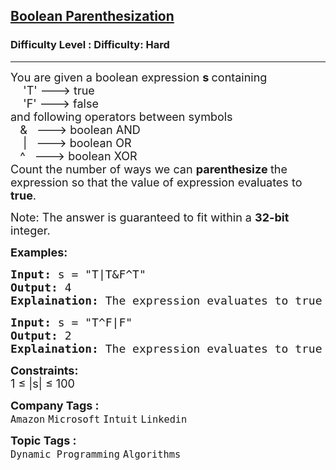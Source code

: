 <h2><a href="https://www.geeksforgeeks.org/problems/boolean-parenthesization5610/1?_gl=1*9qkwlw*_up*MQ..*_gs*MQ..&gclid=Cj0KCQjwqIm_BhDnARIsAKBYcmuyFNPP4265jp0BLARgfinBqycfKtkRCAbQ06T4gZUG2Mpd864QfiUaAqpREALw_wcB">Boolean Parenthesization</a></h2><h3>Difficulty Level : Difficulty: Hard</h3><hr><div class="problems_problem_content__Xm_eO"><p><span style="font-size: 18px;">You are given a boolean expression <strong>s&nbsp;</strong>containing<br>&nbsp;&nbsp;&nbsp; 'T' ---&gt; true<br>&nbsp;&nbsp;&nbsp; 'F' ---&gt; false&nbsp;<br>and following operators between symbols<br>&nbsp; &nbsp;&amp;&nbsp;&nbsp; ---&gt; boolean AND<br>&nbsp;&nbsp;&nbsp; |&nbsp;&nbsp; ---&gt; boolean OR<br>&nbsp; &nbsp;^&nbsp;&nbsp; ---&gt; boolean XOR<br>Count the number of ways we can <strong>parenthesize </strong>the expression so that the value of expression evaluates to <strong>true</strong>.</span></p>
<p><span style="font-size: 18px;">Note: The answer is guaranteed to fit within a <strong>32-bit</strong> integer.</span></p>
<p><strong><span style="font-size: 18px;">Examples:</span></strong></p>
<pre><span style="font-size: 18px;"><strong>Input:</strong> s = "T|T&amp;F^T"
<strong>Output:</strong> 4
<strong>Explaination:</strong> The expression evaluates to true in 4 ways: ((T|T)&amp;(F^T)), (T|(T&amp;(F^T))), (((T|T)&amp;F)^T) and (T|((T&amp;F)^T)).</span></pre>
<pre><span style="font-size: 18px;"><strong>Input:</strong> s = "T^F|F"
<strong>Output:</strong> 2
<strong>Explaination:</strong> The expression evaluates to true in 2 ways: ((T^F)|F) and (T^(F|F)).</span></pre>
<p><span style="font-size: 18px;"><strong>Constraints:</strong><br>1 ≤ |s| ≤ 100&nbsp;</span></p></div><p><span style=font-size:18px><strong>Company Tags : </strong><br><code>Amazon</code>&nbsp;<code>Microsoft</code>&nbsp;<code>Intuit</code>&nbsp;<code>Linkedin</code>&nbsp;<br><p><span style=font-size:18px><strong>Topic Tags : </strong><br><code>Dynamic Programming</code>&nbsp;<code>Algorithms</code>&nbsp;